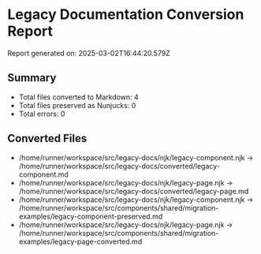 # Legacy Documentation Conversion Report

Report generated on: 2025-03-02T16:44:20.579Z

## Summary

- Total files converted to Markdown: 4
- Total files preserved as Nunjucks: 0
- Total errors: 0

## Converted Files

- /home/runner/workspace/src/legacy-docs/njk/legacy-component.njk → /home/runner/workspace/src/legacy-docs/converted/legacy-component.md
- /home/runner/workspace/src/legacy-docs/njk/legacy-page.njk → /home/runner/workspace/src/legacy-docs/converted/legacy-page.md
- /home/runner/workspace/src/legacy-docs/njk/legacy-component.njk → /home/runner/workspace/src/components/shared/migration-examples/legacy-component-preserved.md
- /home/runner/workspace/src/legacy-docs/njk/legacy-page.njk → /home/runner/workspace/src/components/shared/migration-examples/legacy-page-converted.md

